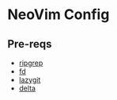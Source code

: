 # NeoVim Config

## Pre-reqs
* [ripgrep](https://github.com/BurntSushi/ripgrep)
* [fd](https://github.com/sharkdp/fd)
* [lazygit]()
* [delta](https://github.com/dandavison/delta)
